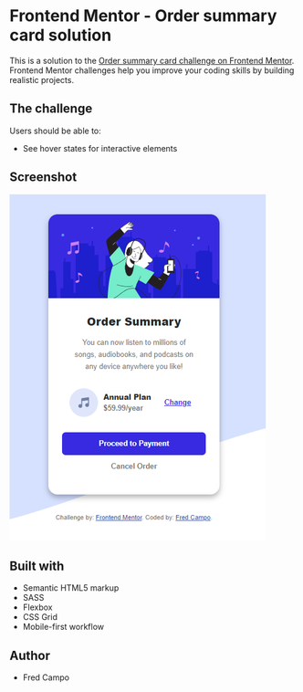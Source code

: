 # Frontend Mentor - Order summary card solution

This is a solution to the [Order summary card challenge on Frontend Mentor](https://www.frontendmentor.io/challenges/order-summary-component-QlPmajDUj). Frontend Mentor challenges help you improve your coding skills by building realistic projects.

## The challenge

Users should be able to:

- See hover states for interactive elements

## Screenshot

![Challenge Output Screenshot](./images/result1.PNG)

## Built with

- Semantic HTML5 markup
- SASS
- Flexbox
- CSS Grid
- Mobile-first workflow

## Author

- Fred Campo
